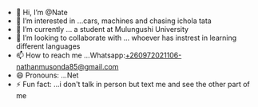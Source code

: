- 👋 Hi, I’m @Nate
- 👀 I’m interested in ...cars, machines and chasing ichola tata
- 🌱 I’m currently  ... a student at Mulungushi University
- 💞️ I’m looking to collaborate with ... whoever has instrest in learning different languages
- 📫 How to reach me ...Whatsapp:+260972021106-nathanmusonda85@gmail.com
- 😄 Pronouns: ...Net
- ⚡ Fun fact: ...i don't talk in person but text me and see the other part of me


